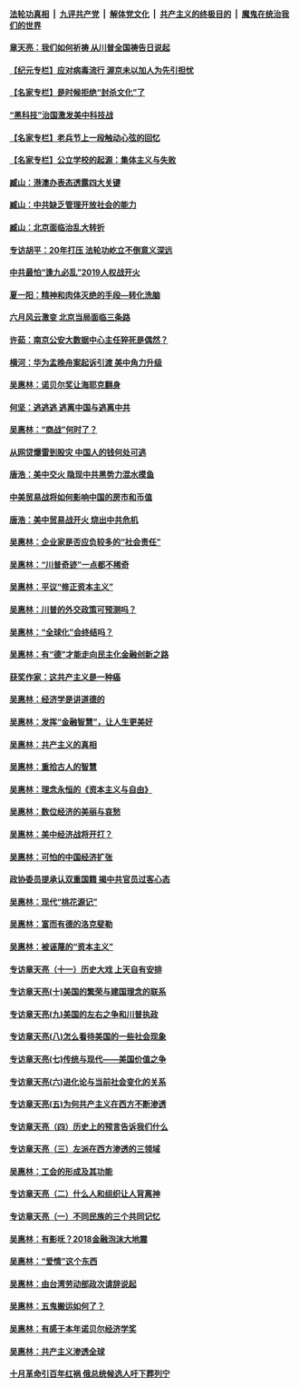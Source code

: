 

####  [法轮功真相](../../../../basic/blob/master/README.md?t=06220602) &nbsp;|&nbsp; [九评共产党](../../../../9ping.md/blob/master/README.md?t=06220602) &nbsp;|&nbsp; [解体党文化](../../../../jtdwh.md/blob/master/README.md?t=06220602)  &nbsp;|&nbsp; [共产主义的终极目的](../../../../gczydzjmd.md/blob/master/README.md?t=06220602) &nbsp;|&nbsp; [魔鬼在统治我们的世界](../../../../mgztzwmdsj.md/blob/master/README.md?t=06220602) 

#### [章天亮：我们如何祈祷 从川普全国祷告日说起](../pages/nsc423/n11944627.md?t=06220602) 

#### [【纪元专栏】应对病毒流行 渥京未以加人为先引担忧](../pages/nsc423/n11875714.md?t=06220602) 

#### [【名家专栏】是时候拒绝“封杀文化”了](../pages/nsc423/n11814093.md?t=06220602) 

#### [“黑科技”治国激发美中科技战](../pages/nsc423/n11638056.md?t=06220602) 

#### [【名家专栏】老兵节上一段触动心弦的回忆](../pages/nsc423/n11646016.md?t=06220602) 

#### [【名家专栏】公立学校的起源：集体主义与失败](../pages/nsc423/n11601833.md?t=06220602) 

#### [臧山：港澳办表态透露四大关键](../pages/nsc423/n11421628.md?t=06220602) 

#### [臧山：中共缺乏管理开放社会的能力](../pages/nsc423/n11407457.md?t=06220602) 

#### [臧山：北京面临治乱大转折](../pages/nsc423/n11406895.md?t=06220602) 

#### [专访胡平：20年打压 法轮功屹立不倒意义深远](../pages/nsc423/n11398800.md?t=06220602) 

#### [中共最怕“逢九必乱”2019人权战开火](../pages/nsc423/n11385248.md?t=06220602) 

#### [夏一阳：精神和肉体灭绝的手段—转化洗脑](../pages/nsc423/n11368250.md?t=06220602) 

#### [六月风云激变 北京当局面临三条路](../pages/nsc423/n11313668.md?t=06220602) 

#### [许茹：南京公安大数据中心主任猝死是偶然？](../pages/nsc423/n11064744.md?t=06220602) 

#### [横河：华为孟晚舟案起诉引渡 美中角力升级](../pages/nsc423/n11027230.md?t=06220602) 

#### [吴惠林：诺贝尔奖让海耶克翻身](../pages/nsc423/n10890049.md?t=06220602) 

#### [何坚：逃逃逃 逃离中国与逃离中共](../pages/nsc423/n10592891.md?t=06220602) 

#### [吴惠林：“商战”何时了？](../pages/nsc423/n10573558.md?t=06220602) 

#### [从网贷爆雷到股灾 中国人的钱何处可逃](../pages/nsc423/n10572800.md?t=06220602) 

#### [唐浩：美中交火 隐现中共黑势力混水摸鱼](../pages/nsc423/n10544040.md?t=06220602) 

#### [中美贸易战将如何影响中国的房市和币值](../pages/nsc423/n10543697.md?t=06220602) 

#### [唐浩：美中贸易战开火 烧出中共危机](../pages/nsc423/n10540126.md?t=06220602) 

#### [吴惠林：企业家是否应负较多的“社会责任”](../pages/nsc423/n10535022.md?t=06220602) 

#### [吴惠林：“川普奇迹”一点都不稀奇](../pages/nsc423/n10512808.md?t=06220602) 

#### [吴惠林：平议“修正资本主义”](../pages/nsc423/n10495724.md?t=06220602) 

#### [吴惠林：川普的外交政策可预测吗？](../pages/nsc423/n10462387.md?t=06220602) 

#### [吴惠林：“全球化”会终结吗？](../pages/nsc423/n10452838.md?t=06220602) 

#### [吴惠林：有“德”才能走向民主化金融创新之路](../pages/nsc423/n10432292.md?t=06220602) 

#### [获奖作家：这共产主义是一种癌](../pages/nsc423/n10431541.md?t=06220602) 

#### [吴惠林：经济学是讲道德的](../pages/nsc423/n10398014.md?t=06220602) 

#### [吴惠林：发挥“金融智慧”，让人生更美好](../pages/nsc423/n10375019.md?t=06220602) 

#### [吴惠林：共产主义的真相](../pages/nsc423/n10351394.md?t=06220602) 

#### [吴惠林：重拾古人的智慧](../pages/nsc423/n10337691.md?t=06220602) 

#### [吴惠林：理念永恒的《资本主义与自由》](../pages/nsc423/n10316274.md?t=06220602) 

#### [吴惠林：数位经济的美丽与哀愁](../pages/nsc423/n10292946.md?t=06220602) 

#### [吴惠林：美中经济战将开打？](../pages/nsc423/n10258825.md?t=06220602) 

#### [吴惠林：可怕的中国经济扩张](../pages/nsc423/n10219147.md?t=06220602) 

#### [政协委员提承认双重国籍 揭中共官员过客心态](../pages/nsc423/n10208809.md?t=06220602) 

#### [吴惠林：现代“桃花源记”](../pages/nsc423/n10185234.md?t=06220602) 

#### [吴惠林：富而有德的洛克斐勒](../pages/nsc423/n10142264.md?t=06220602) 

#### [吴惠林：被诬蔑的“资本主义”](../pages/nsc423/n10124816.md?t=06220602) 

#### [专访章天亮（十一）历史大戏 上天自有安排](../pages/nsc423/n10094905.md?t=06220602) 

#### [专访章天亮(十)美国的繁荣与建国理念的联系](../pages/nsc423/n10094899.md?t=06220602) 

#### [专访章天亮(九)美国的左右之争和川普执政](../pages/nsc423/n10094889.md?t=06220602) 

#### [专访章天亮(八)怎么看待美国的一些社会现象](../pages/nsc423/n10094857.md?t=06220602) 

#### [专访章天亮(七)传统与现代——美国价值之争](../pages/nsc423/n10093140.md?t=06220602) 

#### [专访章天亮(六)进化论与当前社会变化的关系](../pages/nsc423/n10092036.md?t=06220602) 

#### [专访章天亮(五)为何共产主义在西方不断渗透](../pages/nsc423/n10083620.md?t=06220602) 

#### [专访章天亮（四）历史上的预言告诉我们什么](../pages/nsc423/n10083606.md?t=06220602) 

#### [专访章天亮（三）左派在西方渗透的三领域](../pages/nsc423/n10081115.md?t=06220602) 

#### [吴惠林：工会的形成及其功能](../pages/nsc423/n10080633.md?t=06220602) 

#### [专访章天亮（二）什么人和组织让人背离神](../pages/nsc423/n10076637.md?t=06220602) 

#### [专访章天亮（一）不同民族的三个共同记忆](../pages/nsc423/n10074188.md?t=06220602) 

#### [吴惠林：有影呒？2018金融泡沫大地震](../pages/nsc423/n10040534.md?t=06220602) 

#### [吴惠林：“爱情”这个东西](../pages/nsc423/n10019423.md?t=06220602) 

#### [吴惠林：由台湾劳动部政次请辞说起](../pages/nsc423/n9979679.md?t=06220602) 

#### [吴惠林：五鬼搬运如何了？](../pages/nsc423/n9925338.md?t=06220602) 

#### [吴惠林：有感于本年诺贝尔经济学奖](../pages/nsc423/n9871883.md?t=06220602) 

#### [吴惠林：共产主义渗透全球](../pages/nsc423/n9812748.md?t=06220602) 

#### [十月革命引百年红祸 俄总统候选人吁下葬列宁](../pages/nsc423/n9810182.md?t=06220602) 

